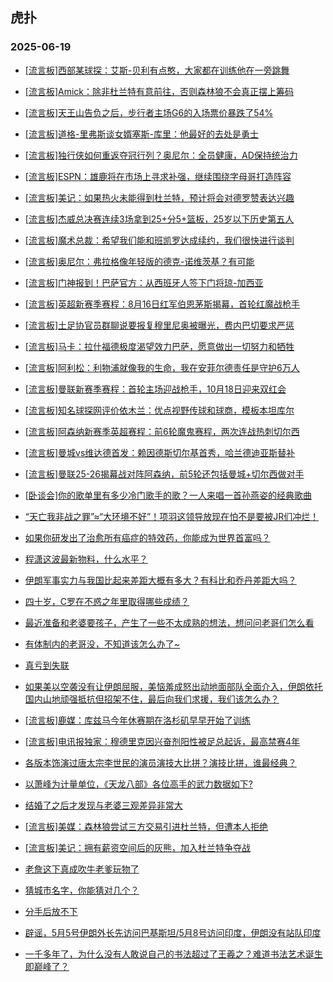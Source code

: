 ## 虎扑 
### 2025-06-19

+ [[流言板]西部某球探：艾斯-贝利有点憨，大家都在训练他在一旁跳舞](https://bbs.hupu.com/633293132.html)

+ [[流言板]Amick：除非杜兰特有意前往，否则森林狼不会真正摆上筹码](https://bbs.hupu.com/633292483.html)

+ [[流言板]天王山告负之后，步行者主场G6的入场票价暴跌了54%](https://bbs.hupu.com/633292636.html)

+ [[流言板]道格-里弗斯谈女婿塞斯-库里：他最好的去处是勇士](https://bbs.hupu.com/633290851.html)

+ [[流言板]独行侠如何重返夺冠行列？奥尼尔：全员健康，AD保持统治力](https://bbs.hupu.com/633292527.html)

+ [[流言板]ESPN：雄鹿将在市场上寻求补强，继续围绕字母哥打造阵容](https://bbs.hupu.com/633292607.html)

+ [[流言板]美记：如果热火未能得到杜兰特，预计将会对德罗赞表达兴趣](https://bbs.hupu.com/633292809.html)

+ [[流言板]杰威总决赛连续3场拿到25+分5+篮板，25岁以下历史第五人](https://bbs.hupu.com/633293027.html)

+ [[流言板]魔术总裁：希望我们能和班凯罗达成续约，我们很快进行谈判](https://bbs.hupu.com/633291057.html)

+ [[流言板]奥尼尔：弗拉格像年轻版的德克-诺维茨基？有可能](https://bbs.hupu.com/633292422.html)

+ [[流言板]门神报到！巴萨官方：从西班牙人签下门将琼-加西亚](https://bbs.hupu.com/633291073.html)

+ [[流言板]英超新赛季赛程：8月16日红军伯恩茅斯揭幕，首轮红魔战枪手](https://bbs.hupu.com/633288439.html)

+ [[流言板]土足协官员群聊说要报复穆里尼奥被曝光，费内巴切要求严惩](https://bbs.hupu.com/633291841.html)

+ [[流言板]马卡：拉什福德极度渴望效力巴萨，愿意做出一切努力和牺牲](https://bbs.hupu.com/633289911.html)

+ [[流言板]阿利松：利物浦就像我的生命，我在安菲尔德责任是守护6万人](https://bbs.hupu.com/633291008.html)

+ [[流言板]曼联新赛季赛程：首轮主场迎战枪手，10月18日迎来双红会](https://bbs.hupu.com/633288676.html)

+ [[流言板]知名球探网评价依木兰：优点视野传球和球商，模板本坦库尔](https://bbs.hupu.com/633288373.html)

+ [[流言板]阿森纳新赛季英超赛程：前6轮魔鬼赛程，两次连战热刺切尔西](https://bbs.hupu.com/633288542.html)

+ [[流言板]曼城vs维达德首发：赖因德斯切尔基首秀，哈兰德迪亚斯替补](https://bbs.hupu.com/633293064.html)

+ [[流言板]曼联25-26揭幕战对阵阿森纳，前5轮还包括曼城+切尔西做对手](https://bbs.hupu.com/633287839.html)

+ [[卧谈会]你的歌单里有多少冷门歌手的歌？一人来唱一首孙燕姿的经典歌曲](https://bbs.hupu.com/633291182.html)

+ [“天亡我非战之罪”≈“大环境不好”！项羽这领导放现在怕不是要被JR们冲烂！](https://bbs.hupu.com/633289862.html)

+ [如果你研发出了治愈所有癌症的特效药，你能成为世界首富吗？](https://bbs.hupu.com/633289914.html)

+ [程潇这波最新物料，什么水平？](https://bbs.hupu.com/633291031.html)

+ [伊朗军事实力与我国比起来差距大概有多大？有科比和乔丹差距大吗？](https://bbs.hupu.com/633290691.html)

+ [四十岁，C罗在不惑之年里取得哪些成绩？](https://bbs.hupu.com/633291475.html)

+ [最近准备和老婆要孩子，产生了一些不太成熟的想法，想问问老哥们怎么看](https://bbs.hupu.com/633291109.html)

+ [有体制内的老哥没，不知道该怎么办了~](https://bbs.hupu.com/633289966.html)

+ [真亏到失联](https://bbs.hupu.com/633292919.html)

+ [如果美以空袭没有让伊朗屈服，美恼羞成怒出动地面部队全面介入，伊朗依托国内山地顽强抵抗但招架不住，最后向我们求援，我们该怎么办？](https://bbs.hupu.com/633292783.html)

+ [[流言板]鹿媒：库兹马今年休赛期在洛杉矶早早开始了训练](https://bbs.hupu.com/633293488.html)

+ [[流言板]电讯报独家：穆德里克因兴奋剂阳性被足总起诉，最高禁赛4年](https://bbs.hupu.com/633293583.html)

+ [各版本饰演过唐太宗李世民的演员演技大比拼？演技比拼，谁最经典？](https://bbs.hupu.com/633290520.html)

+ [以萧峰为计量单位，《天龙八部》各位高手的武力数据如下?](https://bbs.hupu.com/633290967.html)

+ [结婚了之后才发现与老婆三观差异非常大](https://bbs.hupu.com/633293346.html)

+ [[流言板]美媒：森林狼尝试三方交易引进杜兰特，但遭本人拒绝](https://bbs.hupu.com/633294025.html)

+ [[流言板]美记：拥有薪资空间后的灰熊，加入杜兰特争夺战](https://bbs.hupu.com/633294080.html)

+ [老詹这下真成吹牛老爹玩物了](https://bbs.hupu.com/633293096.html)

+ [猜城市名字，你能猜对几个？](https://bbs.hupu.com/633291429.html)

+ [分手后放不下](https://bbs.hupu.com/633292597.html)

+ [辟谣，5月5号伊朗外长先访问巴基斯坦/5月8号访问印度，伊朗没有站队印度](https://bbs.hupu.com/633291582.html)

+ [一千多年了，为什么没有人敢说自己的书法超过了王羲之？难道书法艺术诞生即巅峰了？](https://bbs.hupu.com/633292588.html)

